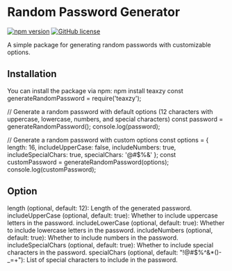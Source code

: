 # Random Password Generator

[![npm version](https://badge.fury.io/js/teaxzy.svg)](https://badge.fury.io/js/teaxzy)
[![GitHub license](https://img.shields.io/github/license/exronin/teaxzy)](https://github.com/exronin/teaxzy/blob/main/LICENSE)

A simple package for generating random passwords with customizable options.

## Installation

You can install the package via npm:
npm install teaxzy
const generateRandomPassword = require('teaxzy');

// Generate a random password with default options (12 characters with uppercase, lowercase, numbers, and special characters)
const password = generateRandomPassword();
console.log(password);

// Generate a random password with custom options
const options = {
length: 16,
includeUpperCase: false,
includeNumbers: true,
includeSpecialChars: true,
specialChars: '@#$%&'
};
const customPassword = generateRandomPassword(options);
console.log(customPassword);

## Option

length (optional, default: 12): Length of the generated password.
includeUpperCase (optional, default: true): Whether to include uppercase letters in the password.
includeLowerCase (optional, default: true): Whether to include lowercase letters in the password.
includeNumbers (optional, default: true): Whether to include numbers in the password.
includeSpecialChars (optional, default: true): Whether to include special characters in the password.
specialChars (optional, default: "!@#$%^&\*()-\_=+"): List of special characters to include in the password.
